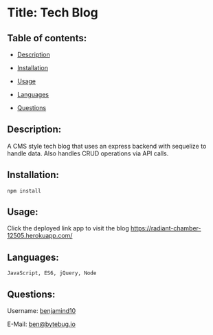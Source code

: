 # Title: Tech Blog

## Table of contents:

- [ Description ](#about)
- [ Installation ](#installation)
- [ Usage ](#usage)
- [ Languages ](#languages)

- [ Questions ](#questions)

<a name="about"></a>

## Description:

A CMS style tech blog that uses an express backend with sequelize to handle data. Also handles CRUD operations via API calls.

<a name="installation"></a>

## Installation:

    npm install

<a name="usage"></a>

## Usage:

Click the deployed link app to visit the blog
https://radiant-chamber-12505.herokuapp.com/

<a name="languages"></a>

## Languages:

    JavaScript, ES6, jQuery, Node

<a name="questions"></a>

## Questions:

Username: <a href=https://github.com/benjamind10>benjamind10</a>

E-Mail: ben@bytebug.io
